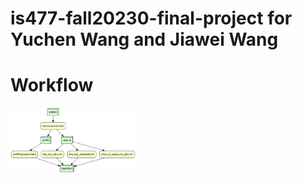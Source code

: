 # is477-fall20230-final-project for Yuchen Wang and Jiawei Wang

# Workflow
<img src="graph.png" width="200">